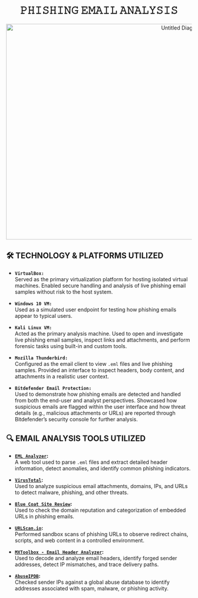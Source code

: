 <h1 = align=center>𝙿𝙷𝙸𝚂𝙷𝙸𝙽𝙶 𝙴𝙼𝙰𝙸𝙻 𝙰𝙽𝙰𝙻𝚈𝚂𝙸𝚂</h1>

<p align="center">
<img width="1008" height="584" alt="Untitled Diagram drawio (2)" src="https://github.com/user-attachments/assets/908268b9-c6e7-47e3-8406-38c7eebc538a" />
</p>

## 🛠️ TECHNOLOGY & PLATFORMS UTILIZED

- **`VirtualBox:`**  
  Served as the primary virtualization platform for hosting isolated virtual machines. Enabled secure handling and analysis of live phishing email samples without risk to the host system.

- **`Windows 10 VM:`**  
  Used as a simulated user endpoint for testing how phishing emails appear to typical users.

- **`Kali Linux VM:`**  
  Acted as the primary analysis machine. Used to open and investigate live phishing email samples, inspect links and attachments, and perform forensic tasks using built-in and custom tools.

- **`Mozilla Thunderbird:`**  
  Configured as the email client to view `.eml` files and live phishing samples. Provided an interface to inspect headers, body content, and attachments in a realistic user context.

- **`Bitdefender Email Protection:`**  
  Used to demonstrate how phishing emails are detected and handled from both the end-user and analyst perspectives. Showcased how suspicious emails are flagged within the user interface and how threat details (e.g., malicious attachments or URLs) are reported through Bitdefender’s security console for further analysis.

## 🔍 EMAIL ANALYSIS TOOLS UTILIZED

- **[`EML Analyzer`](https://eml-analyzer.herokuapp.com/#/):**  
  A web tool used to parse `.eml` files and extract detailed header information, detect anomalies, and identify common phishing indicators.

- **[`VirusTotal`](https://www.virustotal.com/gui/home/upload):**  
  Used to analyze suspicious email attachments, domains, IPs, and URLs to detect malware, phishing, and other threats.

- **[`Blue Coat Site Review`](https://sitereview.bluecoat.com/#/):**  
  Used to check the domain reputation and categorization of embedded URLs in phishing emails.

- **[`URLScan.io`](https://urlscan.io/):**  
  Performed sandbox scans of phishing URLs to observe redirect chains, scripts, and web content in a controlled environment.

- **[`MXToolbox - Email Header Analyzer`](https://mxtoolbox.com/EmailHeaders.aspx):**  
  Used to decode and analyze email headers, identify forged sender addresses, detect IP mismatches, and trace delivery paths.

- **[`AbuseIPDB`](https://www.abuseipdb.com/):**  
  Checked sender IPs against a global abuse database to identify addresses associated with spam, malware, or phishing activity.
